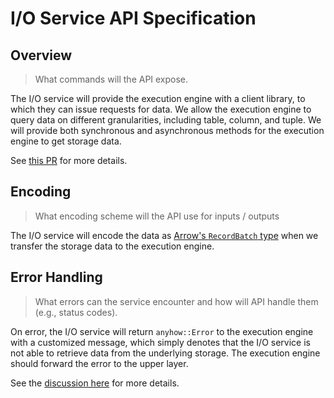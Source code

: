 # I/O Service API Specification

## Overview

> What commands will the API expose.

The I/O service will provide the execution engine with a client library, to which they can issue requests for data. We allow the execution engine to query data on different granularities, including table, column, and tuple. We will provide both synchronous and asynchronous methods for the execution engine to get storage data.

See [this PR](https://github.com/cmu-db/15721-s24-cache1/pull/2) for more details.

## Encoding

> What encoding scheme will the API use for inputs / outputs

The I/O service will encode the data as [Arrow's `RecordBatch` type](https://docs.rs/arrow/latest/arrow/record_batch/struct.RecordBatch.html) when we transfer the storage data to the execution engine.

## Error Handling

> What errors can the service encounter and how will API handle them (e.g., status codes).

On error, the I/O service will return `anyhow::Error` to the execution engine with a customized message, which simply denotes that the I/O service is not able to retrieve data from the underlying storage. The execution engine should forward the error to the upper layer.

See the [discussion here](https://github.com/cmu-db/15721-s24-cache1/pull/2#issuecomment-1942780360) for more details.